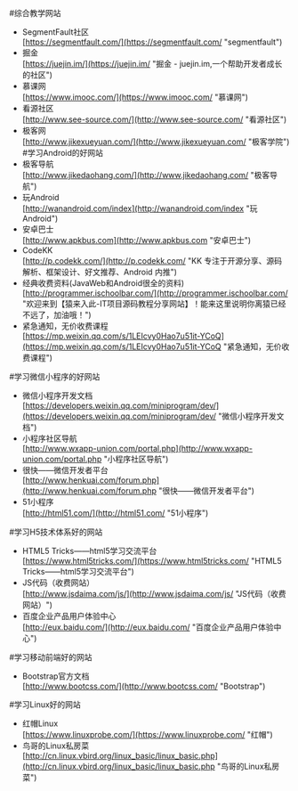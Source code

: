 #综合教学网站

- SegmentFault社区<br>[https://segmentfault.com/](https://segmentfault.com/ "segmentfault")
- 掘金<br>[https://juejin.im/](https://juejin.im/ "掘金 - juejin.im,一个帮助开发者成长的社区")
- 慕课网<br>[https://www.imooc.com/](https://www.imooc.com/ "慕课网")
- 看源社区<br>[http://www.see-source.com/](http://www.see-source.com/ "看源社区")
- 极客网<br>[http://www.jikexueyuan.com/](http://www.jikexueyuan.com/ "极客学院")
#学习Android的好网站
- 极客导航<br>[http://www.jikedaohang.com/](http://www.jikedaohang.com/ "极客导航")
- 玩Android<br>[http://wanandroid.com/index](http://wanandroid.com/index "玩Android")
- 安卓巴士<br>[http://www.apkbus.com](http://www.apkbus.com "安卓巴士")
- CodeKK<br>[http://p.codekk.com/](http://p.codekk.com/ "KK 专注于开源分享、源码解析、框架设计、好文推荐、Android 内推")
- 经典收费资料(JavaWeb和Android很全的资料)<br>[http://programmer.ischoolbar.com/](http://programmer.ischoolbar.com/ "欢迎来到【猿来入此-IT项目源码教程分享网站】！能来这里说明你离猿已经不远了，加油哦！")
- 紧急通知，无价收费课程<br>[https://mp.weixin.qq.com/s/1LEIcvy0Hao7u51it-YCoQ](https://mp.weixin.qq.com/s/1LEIcvy0Hao7u51it-YCoQ "紧急通知，无价收费课程")

#学习微信小程序的好网站
- 微信小程序开发文档<br>[https://developers.weixin.qq.com/miniprogram/dev/](https://developers.weixin.qq.com/miniprogram/dev/ "微信小程序开发文档")
- 小程序社区导航<br>[http://www.wxapp-union.com/portal.php](http://www.wxapp-union.com/portal.php "小程序社区导航")
- 很快——微信开发者平台<br>[http://www.henkuai.com/forum.php](http://www.henkuai.com/forum.php "很快——微信开发者平台")
- 51小程序<br>[http://html51.com/](http://html51.com/ "51小程序")

#学习H5技术体系好的网站
- HTML5 Tricks——html5学习交流平台<br>[https://www.html5tricks.com/](https://www.html5tricks.com/ "HTML5 Tricks——html5学习交流平台")
- JS代码（收费网站）<br>[http://www.jsdaima.com/js/](http://www.jsdaima.com/js/ "JS代码（收费网站）")
- 百度企业产品用户体验中心<br>[http://eux.baidu.com/](http://eux.baidu.com/ "百度企业产品用户体验中心")


#学习移动前端好的网站
- Bootstrap官方文档<br>[http://www.bootcss.com/](http://www.bootcss.com/ "Bootstrap")

#学习Linux好的网站
- 红帽Linux<br>[https://www.linuxprobe.com/](https://www.linuxprobe.com/ "红帽")
- 鸟哥的Linux私房菜<br>[http://cn.linux.vbird.org/linux_basic/linux_basic.php](http://cn.linux.vbird.org/linux_basic/linux_basic.php "鸟哥的Linux私房菜")


